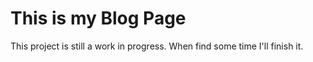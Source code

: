 # This is my Blog Page

This project is still a work in progress. When find some time I'll finish it.
